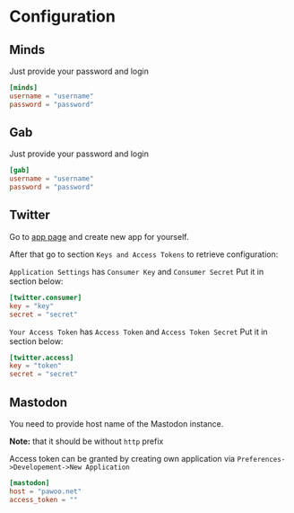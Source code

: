 # Configuration

## Minds

Just provide your password and login

```toml
[minds]
username = "username"
password = "password"
```

## Gab

Just provide your password and login

```toml
[gab]
username = "username"
password = "password"
```

## Twitter

Go to [app page](https://apps.twitter.com/) and create new app for yourself.

After that go to section `Keys and Access Tokens` to retrieve configuration:

`Application Settings` has `Consumer Key` and `Consumer Secret`
Put it in section below:

```toml
[twitter.consumer]
key = "key"
secret = "secret"
```

`Your Access Token` has `Access Token` and `Access Token Secret`
Put it in section below:

```toml
[twitter.access]
key = "token"
secret = "secret"
```

## Mastodon

You need to provide host name of the Mastodon instance.

**Note:** that it should be without `http` prefix

Access token can be granted by creating own application via `Preferences->Developement->New Application`

```toml
[mastodon]
host = "pawoo.net"
access_token = ""
```
